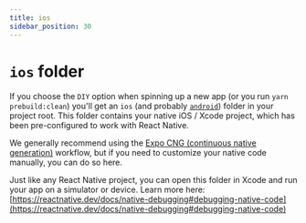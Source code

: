 ```yaml
---
title: ios
sidebar_position: 30
---
```


# `ios` folder

If you choose the `DIY` option when spinning up a new app (or you run `yarn prebuild:clean`) you'll get an `ios` (and probably [`android`](./android.md)) folder in your project root. This folder contains your native iOS / Xcode project, which has been pre-configured to work with React Native.

We generally recommend using the [Expo CNG (continuous native generation)](../expo/CNG.md) workflow, but if you need to customize your native code manually, you can do so here.

Just like any React Native project, you can open this folder in Xcode and run your app on a simulator or device. Learn more here: [https://reactnative.dev/docs/native-debugging#debugging-native-code](https://reactnative.dev/docs/native-debugging#debugging-native-code)
